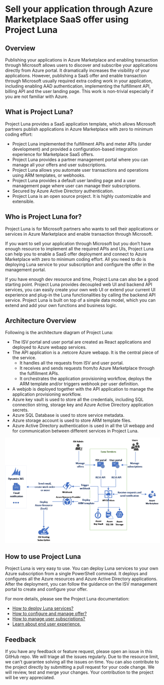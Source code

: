 # Sell your application through Azure Marketplace SaaS offer using Project Luna
## Overview
Publishing your applications in Azure Marketplace and enabling transaction through Microsoft allows users to discover and subscribe your applications directly from Azure portal. It dramatically increases the visibility of your applications. However, publishing a SaaS offer and enable transaction through Microsoft usually required extra coding work in your application, including enabling AAD authentication, implementing the fulfillment API, billing API and the user landing page. This work is non-trivial especially if you are not familiar with Azure.

## What is Project Luna?
Project Luna provides a SaaS application template, which allows Microsoft partners publish applications in Azure Marketplace with zero to minimum coding effort:
- Project Luna implemented the fulfillment APIs and meter APIs (under development) and provided a configuration-based integration experience for Marketplace SaaS offers.
- Project Luna provides a partner management portal where you can manage all your offers and user subscriptions.
- Project Luna allows you automate user transactions and operations using ARM templates, or webhooks. 
- Project Luna provides a default user landing page and a user management page where user can manage their subscriptions.
- Secured by Azure Active Directory authentication.
- Project Luna is an open source project. It is highly customizable and extensible. 

## Who is Project Luna for?
Project Luna is for Microsoft partners who wants to sell their applications or services in Azure Marketplace and enable transaction through Microsoft. 

If you want to sell your application through Microsoft but you don’t have enough resource to implement all the required APIs and UIs, Project Luna can help you to enable a SaaS offer deployment and connect to Azure Marketplace with zero to minimum coding effort. All you need to do is deploying Luna service to your subscription and configure the offer in the management portal.

If you have enough dev resource and time, Project Luna can also be a good starting point. Project Luna provides decoupled web UI and backend API services, you can easily create your own web UI or extend your current UI experience and plug-in the Luna functionalities by calling the backend API service. Project Luna is built on top of a simple data model, which you can extend and add your own functions and business logic.

## Architecture Overview
Following is the architecture diagram of Project Luna:
- The ISV portal and user portal are created as React applications and deployed to Azure webapp services.
- The API application is a .netcore Azure webapp. It is the central piece of the service.
  - It handles all the requests from ISV and user portal. 
  - It receives and sends requests from/to Azure Marketplace through the fulfillment APIs. 
  - It orchestrates the application provisioning workflow, deploys the ARM template and/or triggers webhook per user definition.
- A webjob is deployed together with the API application to manage the application provisioning workflow.
- Azure key vault is used to store all the credentials, including SQL connection string, storage key and Azure Active Directory application secrets.
- Azure SQL Database is used to store service metadata.
- Azure storage account is used to store ARM template files.
- Azure Active Directory authentication is used in all the UI webapp and for communication between different services in Project Luna.

![Luna Architecture](Resources/Documentation/images/overview_architecture.png)

## How to use Project Luna
Project Luna is very easy to use. You can deploy Luna services to your own Azure subscription from a single PowerShell command. It deploys and configures all the Azure resources and Azure Active Directory applications. After the deployment, you can follow the guidance on the ISV management portal to create and configure your offer. 

For more details, please see the Project Luna documentation:

- [How to deploy Luna services?](Resources/Documentation/deploy_luna_services.md)
- [How to configure and manage offer?](Resources/Documentation/configure_and_manage_offers.md)
- [How to manage user subscriptions?](Resources/Documentation/manage_user_subscriptions.md)
- [Learn about end user experience.](Resources/Documentation/end_user_experience.md)

## Feedback
If you have any feedback or feature request, please open an issue in this GitHub repo. We will triage all the issues regularly. Due to the resource limit, we can’t guarantee solving all the issues on time. You can also contribute to the project directly by submitting a pull request for your code change. We will review, test and merge your changes. Your contribution to the project will be very appreciated. 